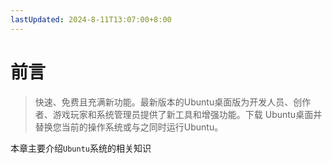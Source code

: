 ```yaml
---
lastUpdated: 2024-8-11T13:07:00+8:00
---
```


# 前言

> 快速、免费且充满新功能。最新版本的Ubuntu桌面版为开发人员、创作者、游戏玩家和系统管理员提供了新工具和增强功能。下载 Ubuntu桌面并替换您当前的操作系统或与之同时运行Ubuntu。

本章主要介绍```Ubuntu```系统的相关知识